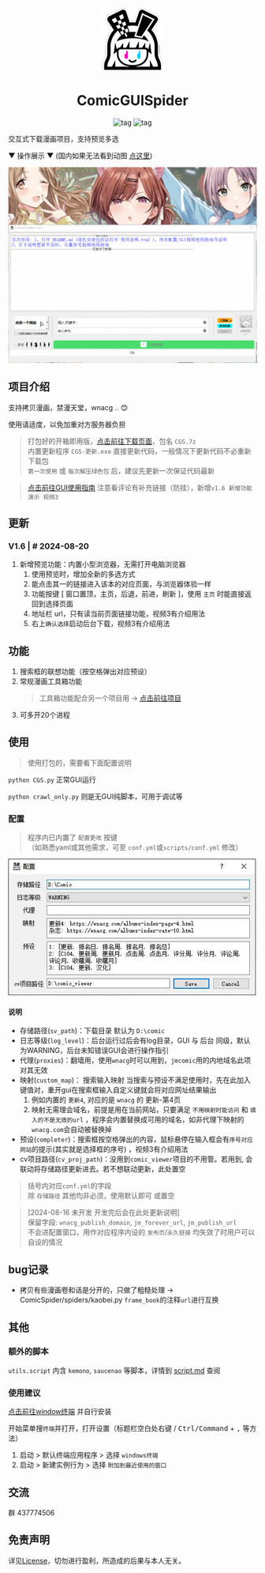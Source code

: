 <div align="center">
  <a href="https://github.com/jasoneri/ComicSpider" target="_blank">
    <img src="assets/icon.png" alt="logo">
  </a>
  <h1 id="koishi">ComicGUISpider</h1>
  <img src="https://img.shields.io/badge/Python-3.12%2B-brightgreen.svg?style=social" alt="tag">
  <img src="https://img.shields.io/badge/Mode-GUI+Scrapy-blue.svg?colorA=abcdef" alt="tag">
</div>

交互式下载漫画项目，支持预览多选

▼ 操作展示 ▼ (国内如果无法看到动图 [点这里](https://jsd.cdn.zzko.cn/gh/jasoneri/imgur@main/CGS/preview-usage.gif))

![](https://raw.githubusercontent.com/jasoneri/imgur/main/CGS/preview-usage.gif)

## 项目介绍

支持拷贝漫画，禁漫天堂，wnacg .. 😊

使用请适度，以免加重对方服务器负担

> 打包好的开箱即用版，[点击前往下载页面](https://github.com/jasoneri/ComicGUISpider/releases)，包名 `CGS.7z` <br>
> 内置更新程序 `CGS-更新.exe` 直接更新代码，一般情况下更新代码不必重新下载包<br>
> `第一次使用` 或 `每次解压绿色包` 后，建议先更新一次保证代码最新

> [点击前往GUI使用指南](https://www.veed.io/view/zh-CN/688ae765-2bfb-4deb-9495-32b24a273373?panel=comments)
> 注意看评论有补充链接（防挂），新增`v1.6 新增功能演示 视频3`

## 更新

### V1.6 | # 2024-08-20

1. 新增预览功能：内置小型浏览器，无需打开电脑浏览器 <br>
    1. 使用预览时，增加全新的多选方式
    2. 能点击其一的链接进入该本的对应页面，与浏览器体验一样
    3. 功能按键 [ 窗口置顶，主页，后退，前进，刷新 ]，使用 `主页` 时能直接返回到选择页面
   4. 地址栏 url，只有读当前页面链接功能，视频3有介绍用法
   5. 右上`确认选择`启动后台下载，视频3有介绍用法

## 功能

1. 搜索框的联想功能（按空格弹出对应预设）
2. 常规漫画工具箱功能
   > 工具箱功能配合另一个项目用 -> [点击前往项目](https://github.com/jasoneri/comic_viewer)
3. 可多开20个进程

## 使用

> 使用打包的，需要看下面配置说明

`python CGS.py` 正常GUI运行

`python crawl_only.py` 则是无GUI纯脚本，可用于调试等

### 配置

> 程序内已内置了 `配置更改` 按键<br>
> （如熟悉yaml或其他需求，可至 `conf.yml`或`scripts/conf.yml` 修改）

![](assets/conf_usage.jpg)

#### 说明

+ 存储路径(`sv_path`)：下载目录 默认为 `D:\comic`
+ 日志等级(`log_level`)：后台运行过后会有log目录，GUI 与 后台 同级，默认为WARNING，后台未知错误GUI会进行操作指引
+ 代理(`proxies`)：翻墙用，使用`wnacg`时可以用到，`jmcomic`用的内地域名此项对其无效
+ 映射(`custom_map`)： 搜索输入映射 当搜索与预设不满足使用时，先在此加入键值对，重开gui在搜索框输入自定义键就会将对应网址结果输出
    1. 例如内置的 `更新4`, 对应的是 `wnacg` 的 更新-第4页
  2. 映射无需理会域名，前提是用在当前网站，只要满足 `不用映射时能访问` 和 `填入的不是无效的url`
     ，程序会内置替换成可用的域名，如非代理下映射的`wnacg.com`会自动被替换掉
+ 预设(`completer`)：搜索框按<kbd>空格</kbd>弹出的内容，鼠标悬停在输入框会有`序号对应网站`的提示(其实就是选择框的序号)
  ，视频3有介绍用法
+ cv项目路径(`cv_proj_path`)：没用到`comic_viewer`项目的不用管。若用到, 会联动将存储路径更新进去。若不想联动更新，此处置空

> 括号内对应`conf.yml`的字段<br>
> 除 `存储路径` 其他均非必须，使用默认即可 或置空

> [2024-08-16 未开发 开发完后会在此处更新说明]<br>
> 保留字段: `wnacg_publish_domain`, `jm_forever_url`, `jm_publish_url`<br>
> 不会进配置窗口，用作对应程序内设的 `发布页`/`永久链接` 均失效了时用户可以自设的情况

## bug记录

+ 拷贝有些漫画卷和话是分开的，只做了粗糙处理 -> ComicSpider/spiders/kaobei.py `frame_book`的注释`url`进行互换

## 其他

### 额外的脚本

`utils.script` 内含 `kemono`, `saucenao` 等脚本，详情到 [script.md](utils/script/script.md) 查阅

### 使用建议

[点击前往window终端](https://apps.microsoft.com/detail/9N0DX20HK701?launch=true&mode=full&hl=zh-cn&gl=cn&ocid=bingwebsearch)
并自行安装

开始菜单搜`终端`并打开，打开设置（标题栏空白处右键 / <kbd>Ctrl/Command</kbd> + <kbd>,</kbd> 等方法）<br>

1. 启动 > 默认终端应用程序 > 选择 `windows终端`<br>
2. 启动 > 新建实例行为 > 选择 `附加到最近使用的窗口`

## 交流

群 437774506

## 免责声明

详见[License](LICENSE)，切勿进行盈利，所造成的后果与本人无关。
